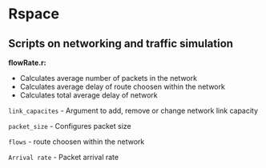 # Rspace
## Scripts on networking and traffic simulation

**flowRate.r:**

- Calculates average number of packets in the network
- Calculates average delay of route choosen within the network
- Calculates total average delay of network

`link_capacites` - Argument to add, remove or change network link capacity

`packet_size` - Configures packet size

`flows` - route choosen within the network

`Arrival rate` - Packet arrival rate

